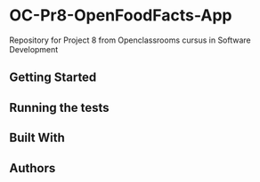 # OC-Pr8-OpenFoodFacts-App
Repository for Project 8 from Openclassrooms cursus in Software Development

## Getting Started

## Running the tests

## Built With

## Authors